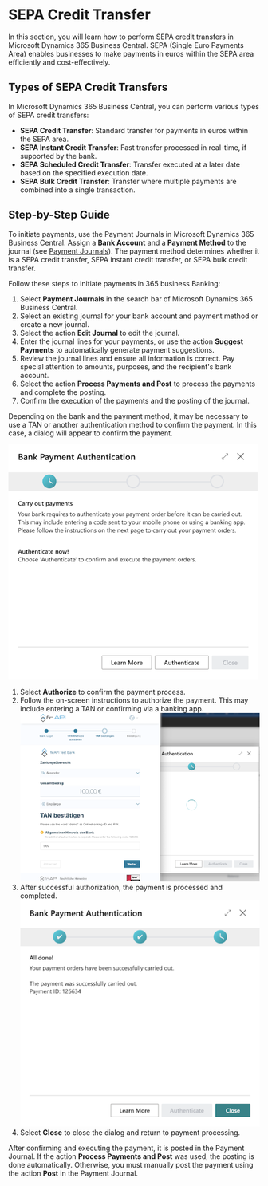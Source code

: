 # SEPA Credit Transfer

In this section, you will learn how to perform SEPA credit transfers in Microsoft Dynamics 365 Business Central. SEPA (Single Euro Payments Area) enables businesses to make payments in euros within the SEPA area efficiently and cost-effectively.

## Types of SEPA Credit Transfers

In Microsoft Dynamics 365 Business Central, you can perform various types of SEPA credit transfers:

- **SEPA Credit Transfer**: Standard transfer for payments in euros within the SEPA area.
- **SEPA Instant Credit Transfer**: Fast transfer processed in real-time, if supported by the bank.
- **SEPA Scheduled Credit Transfer**: Transfer executed at a later date based on the specified execution date.
- **SEPA Bulk Credit Transfer**: Transfer where multiple payments are combined into a single transaction.

## Step-by-Step Guide

To initiate payments, use the Payment Journals in Microsoft Dynamics 365 Business Central. Assign a **Bank Account** and a **Payment Method** to the journal (see [Payment Journals](../payment-journal.md)). The payment method determines whether it is a SEPA credit transfer, SEPA instant credit transfer, or SEPA bulk credit transfer.

Follow these steps to initiate payments in 365 business Banking:

1. Select **Payment Journals** in the search bar of Microsoft Dynamics 365 Business Central.
2. Select an existing journal for your bank account and payment method or create a new journal.
3. Select the action **Edit Journal** to edit the journal.
4. Enter the journal lines for your payments, or use the action **Suggest Payments** to automatically generate payment suggestions.
5. Review the journal lines and ensure all information is correct. Pay special attention to amounts, purposes, and the recipient's bank account.
6. Select the action **Process Payments and Post** to process the payments and complete the posting.
7. Confirm the execution of the payments and the posting of the journal.

Depending on the bank and the payment method, it may be necessary to use a TAN or another authentication method to confirm the payment. In this case, a dialog will appear to confirm the payment.

![Payment Authorization](/assets/images/365-business-banking/bank-payment-authentication.en-US.png)

1. Select **Authorize** to confirm the payment process.
2. Follow the on-screen instructions to authorize the payment. This may include entering a TAN or confirming via a banking app.
   ![Payment Authorization](/assets/images/365-business-banking/bank-payment-authentication-webform.en-US.png)
3. After successful authorization, the payment is processed and completed.
   ![Payment Confirmation](/assets/images/365-business-banking/bank-payment-confirmation.en-US.png)
4. Select **Close** to close the dialog and return to payment processing.

After confirming and executing the payment, it is posted in the Payment Journal. If the action **Process Payments and Post** was used, the posting is done automatically. Otherwise, you must manually post the payment using the action **Post** in the Payment Journal.